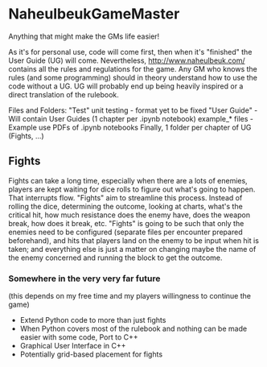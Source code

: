 # NaheulbeukGameMaster
Anything that might make the GMs life easier!

As it's for personal use, code will come first, then when it's "finished" the User Guide (UG) will come.
Nevertheless, http://www.naheulbeuk.com/ contains all the rules and regulations for the game. Any GM who knows the rules (and some programming) should in theory understand how to use the code without a UG. UG will probably end up being heavily inspired or a direct translation of the rulebook.

Files and Folders:
"Test" unit testing - format yet to be fixed
"User Guide" - Will contain User Guides (1 chapter per .ipynb notebook)
example_* files - Example use PDFs of .ipynb notebooks
Finally, 1 folder per chapter of UG (Fights, ...)

## Fights
Fights can take a long time, especially when there are a lots of enemies, players are kept waiting for dice rolls to figure out what's going to happen. That interrupts flow. "Fights" aim to streamline this process. Instead of rolling the dice, determining the outcome, looking at charts, what's the critical hit, how much resistance does the enemy have, does the weapon break, how does it break, etc. "Fights" is going to be such that only the enemies need to be configured (separate files per encounter prepared beforehand), and hits that players land on the enemy to be input when hit is taken; and everything else is just a matter on changing maybe the name of the enemy concerned and running the block to get the outcome.

### Somewhere in the very very far future
(this depends on my free time and my players willingness to continue the game)
- Extend Python code to more than just fights
- When Python covers most of the rulebook and nothing can be made easier with some code, Port to C++
- Graphical User Interface in C++
- Potentially grid-based placement for fights
